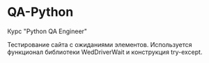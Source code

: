 # QA-Python
Курс "Python QA Engineer"

Тестирование сайта с ожиданиями элементов.
Используется функционал библиотеки WedDriverWait и конструкция try-except. 
